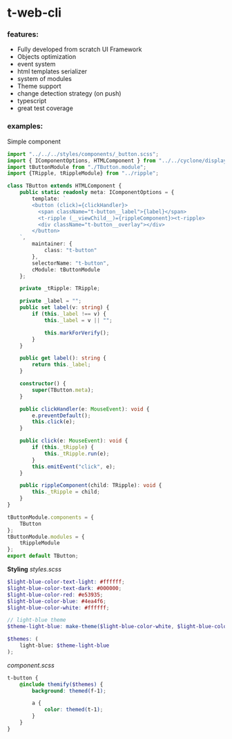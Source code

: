 # t-web-cli

### features:
- Fully developed from scratch UI Framework
- Objects optimization
- event system
- html templates serializer
- system of modules
- Theme support
- change detection strategy (on push)
- typescript
- great test coverage

### examples:

Simple component

```ts
import "../../../styles/components/_button.scss";
import { IComponentOptions, HTMLComponent } from "../../cyclone/display";
import tButtonModule from "./TButton.module";
import {TRipple, tRippleModule} from "../ripple";

class TButton extends HTMLComponent {
	public static readonly meta: IComponentOptions = {
		template: `
        <button (click)={clickHandler}>
		  <span className="t-button__label">{label}</span>
          <t-ripple (__viewChild__)={rippleComponent}><t-ripple>
          <div className="t-button__overlay"></div>
        </button>
    `,
		maintainer: {
			class: "t-button"
		},
		selectorName: "t-button",
		cModule: tButtonModule
	};

	private _tRipple: TRipple;

	private _label = "";
	public set label(v: string) {
		if (this._label !== v) {
			this._label = v || "";

			this.markForVerify();
		}
	}

	public get label(): string {
		return this._label;
	}

	constructor() {
		super(TButton.meta);
	}

	public clickHandler(e: MouseEvent): void {
		e.preventDefault();
		this.click(e);
	}

	public click(e: MouseEvent): void {
		if (this._tRipple) {
			this._tRipple.run(e);
		}
		this.emitEvent("click", e);
	}

	public rippleComponent(child: TRipple): void {
		this._tRipple = child;
	}
}

tButtonModule.components = {
	TButton
};
tButtonModule.modules = {
	tRippleModule
};
export default TButton;

```

__Styling__
_styles.scss_
```scss
$light-blue-color-text-light: #ffffff;
$light-blue-color-text-dark: #000000;
$light-blue-color-red: #e53935;
$light-blue-color-blue: #4ea4f6;
$light-blue-color-white: #ffffff;

// light-blue theme
$theme-light-blue: make-theme($light-blue-color-white, $light-blue-color-blue, $light-blue-color-red, $light-blue-color-text-dark, $light-blue-color-text-light);

$themes: (
	light-blue: $theme-light-blue
);
```

_component.scss_
```scss
t-button {
	@include themify($themes) {
		background: themed(f-1);

		a {
		    color: themed(t-1);
		}
	}
}

```